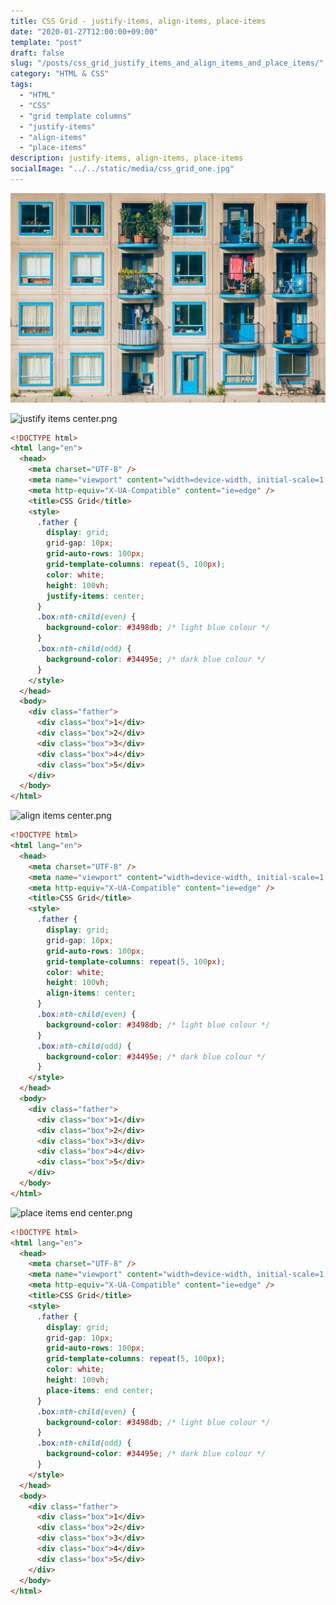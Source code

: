 ```yaml
---
title: CSS Grid - justify-items, align-items, place-items
date: "2020-01-27T12:00:00+09:00"
template: "post"
draft: false
slug: "/posts/css_grid_justify_items_and_align_items_and_place_items/"
category: "HTML & CSS"
tags:
  - "HTML"
  - "CSS"
  - "grid template columns"
  - "justify-items"
  - "align-items"
  - "place-items"
description: justify-items, align-items, place-items
socialImage: "../../static/media/css_grid_one.jpg"
---
```


<img src="../../static/media/css_grid_one.jpg">

![justify items center.png](https://images.velog.io/post-images/qkrcndtlr123/606579e0-40db-11ea-9bd2-93871bb104c4/justify-items-center.png)

```html
<!DOCTYPE html>
<html lang="en">
  <head>
    <meta charset="UTF-8" />
    <meta name="viewport" content="width=device-width, initial-scale=1.0" />
    <meta http-equiv="X-UA-Compatible" content="ie=edge" />
    <title>CSS Grid</title>
    <style>
      .father {
        display: grid;
        grid-gap: 10px;
        grid-auto-rows: 100px;
        grid-template-columns: repeat(5, 100px);
        color: white;
        height: 100vh;
        justify-items: center;
      }
      .box:nth-child(even) {
        background-color: #3498db; /* light blue colour */
      }
      .box:nth-child(odd) {
        background-color: #34495e; /* dark blue colour */
      }
    </style>
  </head>
  <body>
    <div class="father">
      <div class="box">1</div>
      <div class="box">2</div>
      <div class="box">3</div>
      <div class="box">4</div>
      <div class="box">5</div>
    </div>
  </body>
</html>
```

![align items center.png](https://images.velog.io/post-images/qkrcndtlr123/6c8f5650-40db-11ea-9c20-43c7dac52886/align-items-center.png)

```html
<!DOCTYPE html>
<html lang="en">
  <head>
    <meta charset="UTF-8" />
    <meta name="viewport" content="width=device-width, initial-scale=1.0" />
    <meta http-equiv="X-UA-Compatible" content="ie=edge" />
    <title>CSS Grid</title>
    <style>
      .father {
        display: grid;
        grid-gap: 10px;
        grid-auto-rows: 100px;
        grid-template-columns: repeat(5, 100px);
        color: white;
        height: 100vh;
        align-items: center;
      }
      .box:nth-child(even) {
        background-color: #3498db; /* light blue colour */
      }
      .box:nth-child(odd) {
        background-color: #34495e; /* dark blue colour */
      }
    </style>
  </head>
  <body>
    <div class="father">
      <div class="box">1</div>
      <div class="box">2</div>
      <div class="box">3</div>
      <div class="box">4</div>
      <div class="box">5</div>
    </div>
  </body>
</html>
```

![place items end center.png](https://images.velog.io/post-images/qkrcndtlr123/772f5e70-40db-11ea-9c20-43c7dac52886/place-items-end-center.png)

```html
<!DOCTYPE html>
<html lang="en">
  <head>
    <meta charset="UTF-8" />
    <meta name="viewport" content="width=device-width, initial-scale=1.0" />
    <meta http-equiv="X-UA-Compatible" content="ie=edge" />
    <title>CSS Grid</title>
    <style>
      .father {
        display: grid;
        grid-gap: 10px;
        grid-auto-rows: 100px;
        grid-template-columns: repeat(5, 100px);
        color: white;
        height: 100vh;
        place-items: end center;
      }
      .box:nth-child(even) {
        background-color: #3498db; /* light blue colour */
      }
      .box:nth-child(odd) {
        background-color: #34495e; /* dark blue colour */
      }
    </style>
  </head>
  <body>
    <div class="father">
      <div class="box">1</div>
      <div class="box">2</div>
      <div class="box">3</div>
      <div class="box">4</div>
      <div class="box">5</div>
    </div>
  </body>
</html>
```
